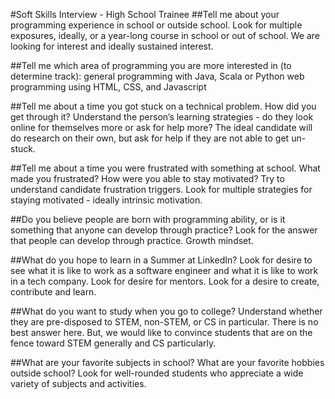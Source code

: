 #Soft Skills Interview - High School Trainee
##Tell me about your programming experience in school or outside school.
Look for multiple exposures, ideally, or a year-long course in school or out of school. We are looking for interest and ideally sustained interest.

##Tell me which area of programming you are more interested in (to determine track):
general programming with Java, Scala or Python
web programming using HTML, CSS, and Javascript

##Tell me about a time you got stuck on a technical problem. How did you get through it?
Understand the person’s learning strategies - do they look online for themselves more or ask for help more? The ideal candidate will do research on their own, but ask for help if they are not able to get un-stuck.

##Tell me about a time you were frustrated with something at school. What made you frustrated? How were you able to stay motivated?
Try to understand candidate frustration triggers.
Look for multiple strategies for staying motivated - ideally intrinsic motivation.

##Do you believe people are born with programming ability, or is it something that anyone can develop through practice?
Look for the answer that people can develop through practice. Growth mindset.

##What do you hope to learn in a Summer at LinkedIn?
Look for desire to see what it is like to work as a software engineer and what it is like to work in a tech company.
Look for desire for mentors.
Look for a desire to create, contribute and learn.

##What do you want to study when you go to college?
Understand whether they are pre-disposed to STEM, non-STEM, or CS in particular. There is no best answer here. But, we would like to convince students that are on the fence toward STEM generally and CS particularly.

##What are your favorite subjects in school? What are your favorite hobbies outside school?
Look for well-rounded students who appreciate a wide variety of subjects and activities.

